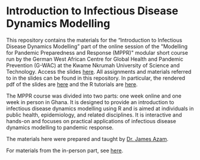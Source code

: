 Introduction to Infectious Disease Dynamics Modelling
================

<!-- README.md is generated from README.Rmd. Please edit that file -->
<!-- badges: start -->
<!-- badges: end -->

This repository contains the materials for the “Introduction to Infectious Disease Dynamics Modelling” part of the online session of the "Modelling for Pandemic Preparedness and Response (MPPR)" modular short course run by the German West African Centre for Global Health and Pandemic Prevention (G-WAC) at the Kwame Nkrumah University of Science and Technology. Access the slides [here](https://jamesmbaazam.github.io/intro-to-idd-modelling/#/title-slide). All assignments and materials referred to in the slides can be found in this repository. In particular, the rendered pdf of the slides are [here](https://github.com/jamesmbaazam/intro-to-idd-modelling/blob/main/slides.pdf) and the R tutorials are [here](https://github.com/jamesmbaazam/intro-to-idd-modelling/tree/main/r_practicals).

The MPPR course was divided into two parts: one week online and one week in person in Ghana. It is designed to provide an introduction to infectious disease dynamics modelling using R and is aimed at individuals in public health, epidemiology, and related disciplines. It is interactive and hands-on and focuses on practical applications of infectious disease dynamics modelling to pandemic response.

The materials here were prepared and taught by [Dr. James Azam](https://jamesmbaazam.github.io/jamesmbaazam/). 

For materials from the in-person part, see [here](https://jamesmbaazam.github.io/mppr/).

